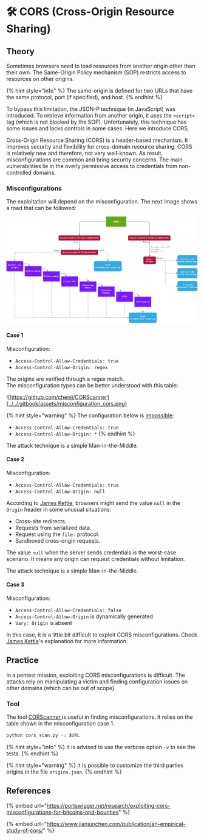 # 🛠️ CORS \(Cross-Origin Resource Sharing\)

## Theory

Sometimes browsers need to load resources from another origin other than their own. The Same-Origin Policy mechanism \(SOP\) restricts access to resources on other origins. 

{% hint style="info" %}
The same-origin is defined for two URLs that have the same protocol, port \(if specified\), and host.
{% endhint %}

To bypass this limitation, the JSON-P technique \(in JavaScript\) was introduced. To retrieve information from another origin, it uses the `<script>` tag \(which is not blocked by the SOP\). Unfortunately, this technique has some issues and lacks controls in some cases. Here we introduce CORS.

Cross-Origin Resource Sharing \(CORS\) is a header-based mechanism. It improves security and flexibility for cross-domain resource sharing. CORS is relatively new and therefore, not very well-known. As result, misconfigurations are common and bring security concerns. The main vulnerabilities lie in the overly permissive access to credentials from non-controlled domains.

### Misconfigurations

The exploitation will depend on the misconfiguration. The next image shows a road that can be followed:

![](../../.gitbook/assets/cors_exploitation.png)

#### Case 1

Misconfiguration:

* `Access-Control-Allow-Credentials: true`
* `Access-Control-Allow-Origin: regex`

The origins are verified through a regex match.  
The misconfiguration types can be better understood with this table:

![https://github.com/chenjj/CORScanner](../../.gitbook/assets/misconfiguration_cors.png)

{% hint style="warning" %}
The configuration below is [impossible](https://developer.mozilla.org/en-US/docs/Web/HTTP/CORS#requests_with_credentials):

* `Access-Control-Allow-Credentials: true`
* `Access-Control-Allow-Origin: *`
{% endhint %}

The attack technique is a simple Man-in-the-Middle.

#### Case 2

Misconfiguration:

* `Access-Control-Allow-Credentials: true`
* `Access-Control-Allow-Origin: null`

According to [James Kettle](https://portswigger.net/research/exploiting-cors-misconfigurations-for-bitcoins-and-bounties), browsers might send the value `null` in the `Origin` header in some unusual situations:

* Cross-site redirects.
* Requests from serialized data.
* Request using the `file:` protocol.
* Sandboxed cross-origin requests.

The value `null` when the server sends credentials is the worst-case scenario. It means any origin can request credentials without limitation.

The attack technique is a simple Man-in-the-Middle.

#### Case 3

Misconfiguration:

* `Access-Control-Allow-Credentials: false`
* `Access-Control-Allow-Origin` is dynamically generated
* `Vary: Origin` is absent

In this case, it is a little bit difficult to exploit CORS misconfigurations. Check [James Kettle](https://portswigger.net/research/exploiting-cors-misconfigurations-for-bitcoins-and-bounties)'s explanation for more information. 

## Practice

In a pentest mission, exploiting CORS misconfigurations is difficult. The attacks rely on manipulating a victim and finding configuration issues on other domains \(which can be out of scope\).

### Tool

The tool [CORScanner ](https://github.com/chenjj/CORScanner)is useful in finding misconfigurations. It relies on the table shown in the misconfiguration case 1.

```bash
python cors_scan.py -u $URL
```

{% hint style="info" %}
It is advised to use the verbose option `-v` to see the tests.
{% endhint %}

{% hint style="warning" %}
It is possible to customize the third parties origins in the file `origins.json`.
{% endhint %}

## References

{% embed url="https://portswigger.net/research/exploiting-cors-misconfigurations-for-bitcoins-and-bounties" %}

{% embed url="https://www.jianjunchen.com/publication/an-empirical-study-of-cors/" %}


